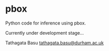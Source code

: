 # pbox
Python code for inference using pbox.

Currently under development stage...

Tathagata Basu <tathagata.basu@durham.ac.uk>